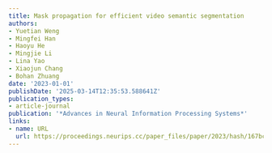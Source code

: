 ```yaml
---
title: Mask propagation for efficient video semantic segmentation
authors:
- Yuetian Weng
- Mingfei Han
- Haoyu He
- Mingjie Li
- Lina Yao
- Xiaojun Chang
- Bohan Zhuang
date: '2023-01-01'
publishDate: '2025-03-14T12:35:53.588641Z'
publication_types:
- article-journal
publication: '*Advances in Neural Information Processing Systems*'
links:
- name: URL
  url: https://proceedings.neurips.cc/paper_files/paper/2023/hash/167bcf2af2cd08fcf75b932022db0311-Abstract-Conference.html
---
```

